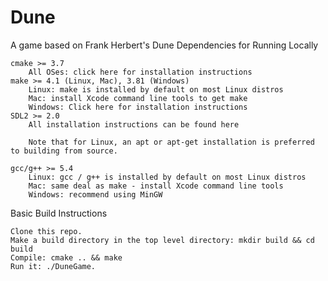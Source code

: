 # Dune
A game based on Frank Herbert's Dune
Dependencies for Running Locally

    cmake >= 3.7
        All OSes: click here for installation instructions
    make >= 4.1 (Linux, Mac), 3.81 (Windows)
        Linux: make is installed by default on most Linux distros
        Mac: install Xcode command line tools to get make
        Windows: Click here for installation instructions
    SDL2 >= 2.0
        All installation instructions can be found here

        Note that for Linux, an apt or apt-get installation is preferred to building from source.

    gcc/g++ >= 5.4
        Linux: gcc / g++ is installed by default on most Linux distros
        Mac: same deal as make - install Xcode command line tools
        Windows: recommend using MinGW

Basic Build Instructions

    Clone this repo.
    Make a build directory in the top level directory: mkdir build && cd build
    Compile: cmake .. && make
    Run it: ./DuneGame.

